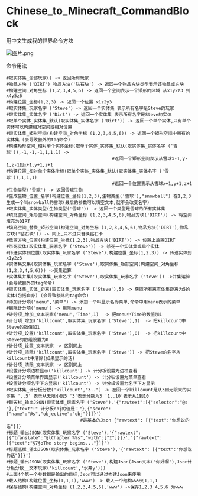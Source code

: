 # Chinese_to_Minecraft_CommandBlock
用中文生成我的世界命令方块

![图片.png](https://i.loli.net/2021/07/30/7GuIy3l8HxYWOeZ.png)

命令用法

    #取实体集_全部玩家() -> 返回所有玩家
    #物品方块 ('DIRT') 物品方块('钻石块') -> 返回一个物品方块类型表示该物品或方块
    #构建空间_对角坐标 (1,2,3,4,5,6) -> 返回一个空间表示一个矩形的区域 从x1y2z3 到 x4y5z6
    #构建位置_坐标(1,2,3) -> 返回一个位置 x1z2y3
    #取实体集_玩家名字 ('Steve') -> 返回一个实体集 表示所有名字是Steve的玩家
    #取实体集_实体名字 ('Dirt') -> 返回一个实体集 表示所有名字是Steve的实体
    #取单个实体_实体集_默认(取实体集_实体名字 ('Dirt')) -> 返回一个单个实体,只有单个实体可以构建相对空间或相对位置
    #取实体集_矩形空间(构建空间_对角坐标 (1,2,3,4,5,6)) -> 返回一个矩形空间中所有的实体集 (会导致额外的tag命令)
    #构建矩形空间_相对单个实体坐标(取单个实体_实体集_默认(取实体集_实体名字 ('雪球')),-1,-1,-1,1,1,1) -> 
                                            #返回一个矩形空间表示从雪球x-1,y-1,z-1到x+1,y+1,z+1
    #构建位置_相对单个实体坐标(取单个实体_实体集_默认(取实体集_实体名字 ('雪球')),1,1,1)
                                            #返回一个位置表示从雪球x+1,y+1,z+1
    #生物类型('雪球') -> 返回雪球生物
    #生成生物_位置_名字(构建位置_坐标(1,2,3),生物类型('雪球'),"snowball") 在1,2,3生成一个叫snowball的雪球(最后的参数可以填空文本,就不会改变名字)
    #取实体集_实体类型(生物类型('雪球')) -> 返回一个类型是雪球的所有实体集
    #填充空间_矩形空间(构建空间_对角坐标 (1,2,3,4,5,6),物品方块('DIRT')) -> 将空间填充为DIRT
    #填充空间_替换_矩形空间(构建空间_对角坐标 (1,2,3,4,5,6),物品方块('DIRT'),物品方块('钻石块')) -> 同上,只不过只替换钻石卡
    #放置方块_位置(构建位置_坐标(1,2,3),物品方块('DIRT')) -> 位置上放置DIRT
    #杀死实体(取实体集_玩家名字 ('Steve')) -> 杀死一个实体集或单个实体
    #传送实体到位置(取实体集_玩家名字 ('Steve'),构建位置_坐标(1,2,3)) -> 传送实体到x1y2z3
    #实体集交集(取实体集_玩家名字 ('Steve'),取实体集_矩形空间(构建空间_对角坐标 (1,2,3,4,5,6))) ->交集运算
    #实体集并集(取实体集_玩家名字 ('Steve'),取实体集_玩家名字 ('teve')) ->并集运算 (会导致额外的tag命令)
    #取实体集_实体_距离(取实体集_玩家名字 ('Steve'),5) -> 获取所有离实体集距离为5的实体(包括自身) (会导致额外的tag命令)
    #添加计分项("menu","菜单") -> 添加一个叫显示名为菜单,命令中用menu表示的菜单
    #删除计分项('menu') -> 删除menu
    #计分项_增加_文本玩家('menu','Time',1)  -> 把menu中Time的数值加1
    #计分项_增加('killcount',取实体集_玩家名字 ('Steve'),1)  -> 把killcount中Steve的数值加1
    #计分项_设置('killcount',取实体集_玩家名字 ('Steve'),0)  -> 把killcount中Steve的数组设置为0
    #计分项_设置_文本玩家 -> 区别同上
    #计分项_清除('killcount',取实体集_玩家名字 ('Steve')) -> 把Steve的名字从killcount中清除(如果显示的话)
    #计分项_清除_文本玩家 -> 区别同上
    #设置计分项边栏显示('killcount') -> 计分板设置为边栏查看
    #设置计分项菜单界面显示('killcount') -> 计分板设置为菜单查看
    #设置计分项名字下方显示('killcount') -> 计分板设置为名字下方显示
    #取实体集_计分板分数('killcount',"3..") -> 返回一个killcount是从3到无限大的实体集 '..5' 表示从无限小到5 '3'表示分数为3 '1..10'表示从1到10
    #聊天栏_输出JSON(取实体集_玩家名字 ('Steve'),'{"rawtext":[{"selector":"@s "},{"text":" 计分板obj的值是："},{"score":{"name":"@s","objective":"obj"}}]}')
                                #最基本的Json {"rawtext": [{"text":"你想说的话"}]}
    #标题_输出JSON(取实体集_玩家名字 ('Steve'),'{"rawtext": [{"translate":"§lChapter %%s","with":["I"]}]}','{"rawtext": [{"text":"§7§oThe story begins..."}]}')
    #标题底栏_输出JSON(取实体集_玩家名字 ('Steve'),'{"rawtext": [{"text":"你想说的话"}]}')
    #标题_输出JSON(取实体集_玩家名字 ('Steve'),构建Json(Json文本('你好啊'),Json计分板分数__文本玩家('killcount','水井y')))
    #上面4个第一个参数都是输出的目标,Json可以通过构建Json来使用
    #载入结构(构建位置_坐标(1,1,1),'www') -> 载入一个结构www到1,1,1
    #保存结构(构建空间_对角坐标 (1,2,3,4,5,6),'www') ->保存1,2,3 4,5,6 为www
